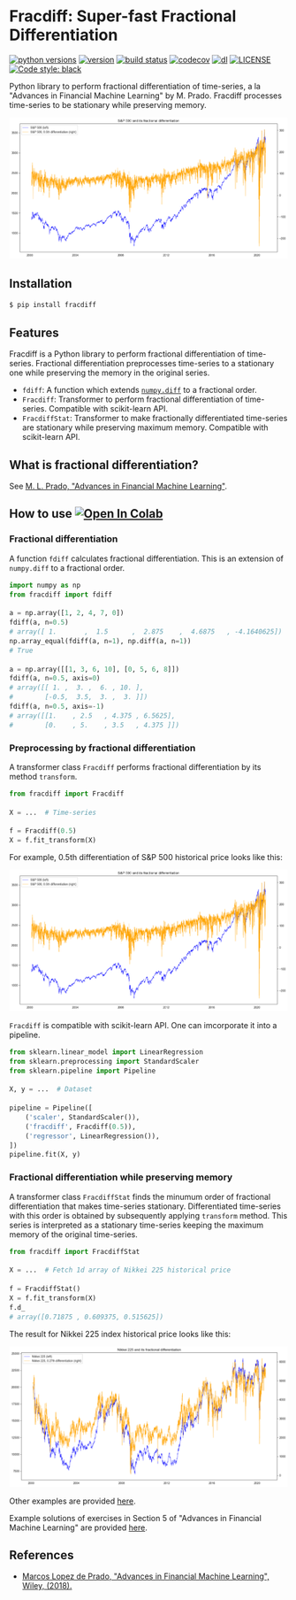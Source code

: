 # Fracdiff: Super-fast Fractional Differentiation

[![python versions](https://img.shields.io/pypi/pyversions/fracdiff.svg)](https://pypi.org/project/fracdiff)
[![version](https://img.shields.io/pypi/v/fracdiff.svg)](https://pypi.org/project/fracdiff)
[![build status](https://travis-ci.com/simaki/fracdiff.svg?branch=master)](https://travis-ci.com/simaki/fracdiff)
[![codecov](https://codecov.io/gh/simaki/fracdiff/branch/master/graph/badge.svg)](https://codecov.io/gh/simaki/fracdiff)
[![dl](https://img.shields.io/pypi/dm/fracdiff)](https://pypi.org/project/fracdiff)
[![LICENSE](https://img.shields.io/github/license/simaki/fracdiff)](LICENSE)
[![Code style: black](https://img.shields.io/badge/code%20style-black-000000.svg)](https://github.com/psf/black)

Python library to perform fractional differentiation of time-series,
a la "Advances in Financial Machine Learning" by M. Prado.
Fracdiff processes time-series to be stationary while preserving memory.

![spx](./sample/howto/spx.png)

## Installation

```sh
$ pip install fracdiff
```

## Features

Fracdiff is a Python library to perform fractional differentiation of time-series.
Fractional differentiation preprocesses time-series to a stationary one while preserving the memory in the original series.

- `fdiff`: A function which extends [`numpy.diff`](https://numpy.org/doc/stable/reference/generated/numpy.diff.html) to a fractional order.
- `Fracdiff`: Transformer to perform fractional differentiation of time-series. Compatible with scikit-learn API.
- `FracdiffStat`: Transformer to make fractionally differentiated time-series are stationary while preserving maximum memory. Compatible with scikit-learn API.

## What is fractional differentiation?

See [M. L. Prado, "Advances in Financial Machine Learning"][prado].

## How to use [![Open In Colab](https://colab.research.google.com/assets/colab-badge.svg)](https://colab.research.google.com/github/simaki/fracdiff/blob/master/sample/howto/howto.ipynb)

### Fractional differentiation

A function `fdiff` calculates fractional differentiation.
This is an extension of `numpy.diff` to a fractional order.

```python
import numpy as np
from fracdiff import fdiff

a = np.array([1, 2, 4, 7, 0])
fdiff(a, n=0.5)
# array([ 1.       ,  1.5      ,  2.875    ,  4.6875   , -4.1640625])
np.array_equal(fdiff(a, n=1), np.diff(a, n=1))
# True

a = np.array([[1, 3, 6, 10], [0, 5, 6, 8]])
fdiff(a, n=0.5, axis=0)
# array([[ 1. ,  3. ,  6. , 10. ],
#        [-0.5,  3.5,  3. ,  3. ]])
fdiff(a, n=0.5, axis=-1)
# array([[1.    , 2.5   , 4.375 , 6.5625],
#        [0.    , 5.    , 3.5   , 4.375 ]])
```

### Preprocessing by fractional differentiation

A transformer class `Fracdiff` performs fractional differentiation by its method `transform`.

```python
from fracdiff import Fracdiff

X = ...  # Time-series

f = Fracdiff(0.5)
X = f.fit_transform(X)
```

For example, 0.5th differentiation of S&P 500 historical price looks like this:

![spx](./sample/howto/spx.png)

`Fracdiff` is compatible with scikit-learn API.
One can imcorporate it into a pipeline.

```python
from sklearn.linear_model import LinearRegression
from sklearn.preprocessing import StandardScaler
from sklearn.pipeline import Pipeline

X, y = ...  # Dataset

pipeline = Pipeline([
    ('scaler', StandardScaler()),
    ('fracdiff', Fracdiff(0.5)),
    ('regressor', LinearRegression()),
])
pipeline.fit(X, y)
```

### Fractional differentiation while preserving memory

A transformer class `FracdiffStat` finds the minumum order of fractional differentiation that makes time-series stationary.
Differentiated time-series with this order is obtained by subsequently applying `transform` method.
This series is interpreted as a stationary time-series keeping the maximum memory of the original time-series.

```python
from fracdiff import FracdiffStat

X = ...  # Fetch 1d array of Nikkei 225 historical price

f = FracdiffStat()
X = f.fit_transform(X)
f.d_
# array([0.71875 , 0.609375, 0.515625])
```

The result for Nikkei 225 index historical price looks like this:

![nky](./sample/howto/nky.png)

Other examples are provided [here](sample/examples/examples.ipynb).

Example solutions of exercises in Section 5 of "Advances in Financial Machine Learning" are provided [here](sample/exercise/exercise.ipynb).

## References

- [Marcos Lopez de Prado, "Advances in Financial Machine Learning", Wiley, (2018).][prado]

[prado]: https://www.wiley.com/en-us/Advances+in+Financial+Machine+Learning-p-9781119482086
